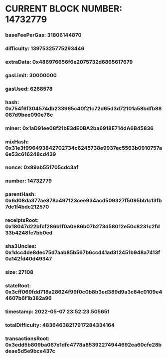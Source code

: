 # CURRENT BLOCK NUMBER: 14732779

### baseFeePerGas: 31806144870
### difficulty: 13975325775293446
### extraData: 0x486976656f6e2075732d6865617679
### gasLimit: 30000000
### gasUsed: 6268578
### hash: 0x754f6f304574db233965c40f21c72d65d3d72101a58bdfb88087d9bee090e76c
### miner: 0x1aD91ee08f21bE3dE0BA2ba6918E714dA6B45836
### mixHash: 0x31e3f996493842702734c6245738e9937ec5563b0910757a6e53c616248cd439
### nonce: 0x89ab551705cdc3af
### number: 14732779
### parentHash: 0x6d08da377ae878a497123cee934acd509327f5095bb1c13fb7dc1f4bde212570
### receiptsRoot: 0x18047d22bfcf286b1f0a0e86b07b273d58012e50c8231c2fd33b4248fc7bb0ed
### sha3Uncles: 0x1dcc4de8dec75d7aab85b567b6ccd41ad312451b948a7413f0a142fd40d49347
### size: 27108
### stateRoot: 0x3cff069fdd718a28624f99f0c0b8b3ed389d9a3c84c0109e44607b6f1b382a96
### timestamp: 2022-05-07 23:52:23.505651
### totalDifficulty: 48364638217917284334164
### transactionsRoot: 0x3edd5b809ba067e1dfc4778a85392274944692ea60cfe28bdeae5d5e9bce437c
